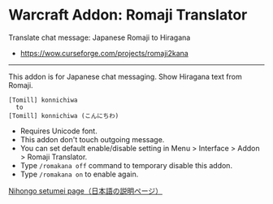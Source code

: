# Warcraft Addon: Romaji Translator

Translate chat message: Japanese Romaji to Hiragana

* https://wow.curseforge.com/projects/romaji2kana

---

This addon is for Japanese chat messaging. Show Hiragana text from Romaji.

    [Tomill] konnichiwa
      to
    [Tomill] konnichiwa (こんにちわ)

- Requires Unicode font.
- This addon don't touch outgoing message.
- You can set default enable/disable setting in Menu > Interface > Addon > Romaji Translator.
- Type `/romakana off` command to temporary disable this addon.
- Type `/romakana on` to enable again.

[Nihongo setumei page（日本語の説明ページ）](http://wp.me/pRxTt-1aK)
